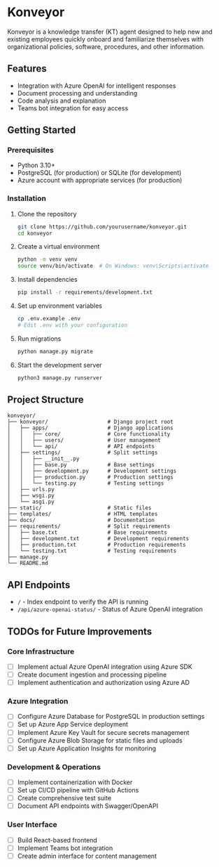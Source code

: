 # Konveyor

Konveyor is a knowledge transfer (KT) agent designed to help new and existing employees quickly onboard and familiarize themselves with organizational policies, software, procedures, and other information.

## Features

- Integration with Azure OpenAI for intelligent responses
- Document processing and understanding
- Code analysis and explanation
- Teams bot integration for easy access

## Getting Started

### Prerequisites

- Python 3.10+
- PostgreSQL (for production) or SQLite (for development)
- Azure account with appropriate services (for production)

### Installation

1. Clone the repository
   ```bash
   git clone https://github.com/yourusername/konveyor.git
   cd konveyor
   ```

2. Create a virtual environment
   ```bash
   python -m venv venv
   source venv/bin/activate  # On Windows: venv\Scripts\activate
   ```

3. Install dependencies
   ```bash
   pip install -r requirements/development.txt
   ```

4. Set up environment variables
   ```bash
   cp .env.example .env
   # Edit .env with your configuration
   ```

5. Run migrations
   ```bash
   python manage.py migrate
   ```

6. Start the development server
   ```bash
   python3 manage.py runserver
   ```

## Project Structure

```
konveyor/
├── konveyor/                   # Django project root
│   ├── apps/                   # Django applications
│   │   ├── core/               # Core functionality
│   │   ├── users/              # User management
│   │   └── api/                # API endpoints
│   ├── settings/               # Split settings
│   │   ├── __init__.py
│   │   ├── base.py             # Base settings
│   │   ├── development.py      # Development settings
│   │   ├── production.py       # Production settings
│   │   └── testing.py          # Testing settings
│   ├── urls.py
│   ├── wsgi.py
│   └── asgi.py
├── static/                     # Static files
├── templates/                  # HTML templates
├── docs/                       # Documentation
├── requirements/               # Split requirements
│   ├── base.txt                # Base requirements
│   ├── development.txt         # Development requirements
│   ├── production.txt          # Production requirements
│   └── testing.txt             # Testing requirements
├── manage.py
└── README.md
```

## API Endpoints

- `/` - Index endpoint to verify the API is running
- `/api/azure-openai-status/` - Status of Azure OpenAI integration

## TODOs for Future Improvements

### Core Infrastructure
- [ ] Implement actual Azure OpenAI integration using Azure SDK
- [ ] Create document ingestion and processing pipeline
- [ ] Implement authentication and authorization using Azure AD

### Azure Integration
- [ ] Configure Azure Database for PostgreSQL in production settings
- [ ] Set up Azure App Service deployment
- [ ] Implement Azure Key Vault for secure secrets management
- [ ] Configure Azure Blob Storage for static files and uploads
- [ ] Set up Azure Application Insights for monitoring

### Development & Operations
- [ ] Implement containerization with Docker
- [ ] Set up CI/CD pipeline with GitHub Actions
- [ ] Create comprehensive test suite
- [ ] Document API endpoints with Swagger/OpenAPI

### User Interface
- [ ] Build React-based frontend
- [ ] Implement Teams bot integration
- [ ] Create admin interface for content management 